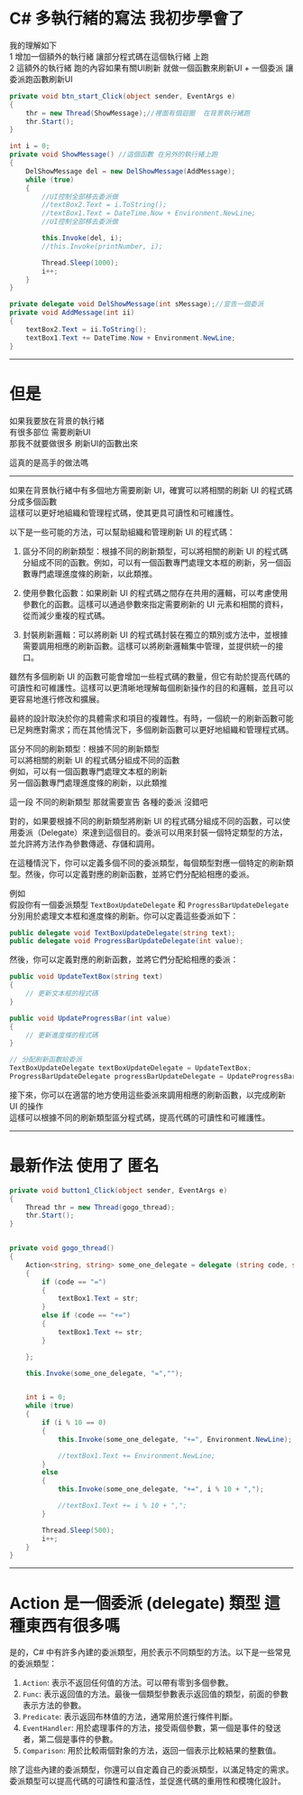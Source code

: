 
# C#   多執行緒的寫法   我初步學會了  
我的理解如下    
1 增加一個額外的執行緒   讓部分程式碼在這個執行緒 上跑  
2 這額外的執行緒   跑的內容如果有關UI刷新  就做一個函數來刷新UI   +  一個委派    讓委派跑函數刷新UI  

```csharp
private void btn_start_Click(object sender, EventArgs e)
{
    thr = new Thread(ShowMessage);//裡面有個迴圈  在背景執行緒跑
    thr.Start();
}

int i = 0;
private void ShowMessage() //這個函數 在另外的執行緒上跑
{
    DelShowMessage del = new DelShowMessage(AddMessage); 
    while (true)
    {
        //UI控制全部移去委派做
        //textBox2.Text = i.ToString();
        //textBox1.Text = DateTime.Now + Environment.NewLine;
        //UI控制全部移去委派做

        this.Invoke(del, i);
        //this.Invoke(printNumber, i);

        Thread.Sleep(1000);
        i++;
    }
}

private delegate void DelShowMessage(int sMessage);//宣告一個委派
private void AddMessage(int ii)
{
    textBox2.Text = ii.ToString();
    textBox1.Text += DateTime.Now + Environment.NewLine;
}
```

---  
# 但是   
如果我要放在背景的執行緒  
有很多部位  需要刷新UI  
那我不就要做很多   刷新UI的函數出來

這真的是高手的做法嗎  

---  

如果在背景執行緒中有多個地方需要刷新 UI，確實可以將相關的刷新 UI 的程式碼分成多個函數  
這樣可以更好地組織和管理程式碼，使其更具可讀性和可維護性。

以下是一些可能的方法，可以幫助組織和管理刷新 UI 的程式碼：

1. 區分不同的刷新類型：根據不同的刷新類型，可以將相關的刷新 UI 的程式碼分組成不同的函數。例如，可以有一個函數專門處理文本框的刷新，另一個函數專門處理進度條的刷新，以此類推。

2. 使用參數化函數：如果刷新 UI 的程式碼之間存在共用的邏輯，可以考慮使用參數化的函數。這樣可以通過參數來指定需要刷新的 UI 元素和相關的資料，從而減少重複的程式碼。

3. 封裝刷新邏輯：可以將刷新 UI 的程式碼封裝在獨立的類別或方法中，並根據需要調用相應的刷新函數。這樣可以將刷新邏輯集中管理，並提供統一的接口。

雖然有多個刷新 UI 的函數可能會增加一些程式碼的數量，但它有助於提高代碼的可讀性和可維護性。這樣可以更清晰地理解每個刷新操作的目的和邏輯，並且可以更容易地進行修改和擴展。

最終的設計取決於你的具體需求和項目的複雜性。有時，一個統一的刷新函數可能已足夠應對需求；而在其他情況下，多個刷新函數可以更好地組織和管理程式碼。


區分不同的刷新類型：根據不同的刷新類型  
可以將相關的刷新 UI 的程式碼分組成不同的函數  
例如，可以有一個函數專門處理文本框的刷新  
另一個函數專門處理進度條的刷新，以此類推

這一段    不同的刷新類型  那就需要宣告  各種的委派   沒錯吧


對的，如果要根據不同的刷新類型將刷新 UI 的程式碼分組成不同的函數，可以使用委派（Delegate）來達到這個目的。委派可以用來封裝一個特定類型的方法，並允許將方法作為參數傳遞、存儲和調用。

在這種情況下，你可以定義多個不同的委派類型，每個類型對應一個特定的刷新類型。然後，你可以定義對應的刷新函數，並將它們分配給相應的委派。

例如  
假設你有一個委派類型 `TextBoxUpdateDelegate` 和 `ProgressBarUpdateDelegate`  
分別用於處理文本框和進度條的刷新。你可以定義這些委派如下：

```csharp
public delegate void TextBoxUpdateDelegate(string text);
public delegate void ProgressBarUpdateDelegate(int value);
```

然後，你可以定義對應的刷新函數，並將它們分配給相應的委派：

```csharp
public void UpdateTextBox(string text)
{
    // 更新文本框的程式碼
}

public void UpdateProgressBar(int value)
{
    // 更新進度條的程式碼
}

// 分配刷新函數給委派
TextBoxUpdateDelegate textBoxUpdateDelegate = UpdateTextBox;
ProgressBarUpdateDelegate progressBarUpdateDelegate = UpdateProgressBar;
```

接下來，你可以在適當的地方使用這些委派來調用相應的刷新函數，以完成刷新 UI 的操作  
這樣可以根據不同的刷新類型區分程式碼，提高代碼的可讀性和可維護性。

---

# 最新作法  使用了 匿名  

```csharp
private void button1_Click(object sender, EventArgs e)
{
    Thread thr = new Thread(gogo_thread);
    thr.Start();
}


private void gogo_thread()
{
    Action<string, string> some_one_delegate = delegate (string code, string str)
    {
        if (code == "=")
        {
            textBox1.Text = str;
        }
        else if (code == "+=")
        {
            textBox1.Text += str;
        }

    };

    this.Invoke(some_one_delegate, "=","");


    int i = 0;
    while (true)
    {
        if (i % 10 == 0)
        {
            this.Invoke(some_one_delegate, "+=", Environment.NewLine);

            //textBox1.Text += Environment.NewLine;
        }
        else
        {
            this.Invoke(some_one_delegate, "+=", i % 10 + ",");

            //textBox1.Text += i % 10 + ",";
        }

        Thread.Sleep(500);
        i++;
    }
}
```

---
# Action<int> 是一個委派 (delegate) 類型  這種東西有很多嗎
是的，C# 中有許多內建的委派類型，用於表示不同類型的方法。以下是一些常見的委派類型：

1. `Action`: 表示不返回任何值的方法。可以帶有零到多個參數。
2. `Func`: 表示返回值的方法。最後一個類型參數表示返回值的類型，前面的參數表示方法的參數。
3. `Predicate`: 表示返回布林值的方法，通常用於進行條件判斷。
4. `EventHandler`: 用於處理事件的方法，接受兩個參數，第一個是事件的發送者，第二個是事件的參數。
5. `Comparison`: 用於比較兩個對象的方法，返回一個表示比較結果的整數值。

除了這些內建的委派類型，你還可以自定義自己的委派類型，以滿足特定的需求。委派類型可以提高代碼的可讀性和靈活性，並促進代碼的重用性和模塊化設計。